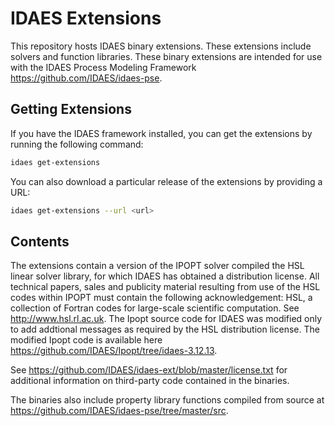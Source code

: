 # IDAES Extensions

This repository hosts IDAES binary extensions.  These extensions include solvers and function libraries.  These binary extensions are intended for use with the IDAES Process Modeling Framework https://github.com/IDAES/idaes-pse. 

## Getting Extensions

If you have the IDAES framework installed, you can get the extensions by running the following command:

```sh
idaes get-extensions
```

You can also download a particular release of the extensions by providing a URL:

```sh
idaes get-extensions --url <url>
```

## Contents

The extensions contain a version of the IPOPT solver compiled the HSL linear solver library, for which IDAES has obtained 
a distribution license. All technical papers, sales and publicity material resulting from use of the HSL codes within IPOPT 
must contain the following acknowledgement: HSL, a collection of Fortran codes for large-scale scientific computation. See http://www.hsl.rl.ac.uk. The Ipopt source code for IDAES was modified only to add addtional messages as required by the HSL 
distribution license.  The modified Ipopt code is available here https://github.com/IDAES/Ipopt/tree/idaes-3.12.13. 

See https://github.com/IDAES/idaes-ext/blob/master/license.txt for additional information on third-party code contained 
in the binaries.

The binaries also include property library functions compiled from source at https://github.com/IDAES/idaes-pse/tree/master/src.

